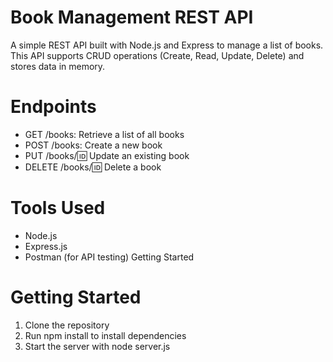 # Book Management REST API
A simple REST API built with Node.js and Express to manage a list of books. This API supports CRUD operations (Create, Read, Update, Delete) and stores data in memory.

# Endpoints

- GET /books: Retrieve a list of all books
- POST /books: Create a new book
- PUT /books/:id: Update an existing book
- DELETE /books/:id: Delete a book

# Tools Used

- Node.js
- Express.js
- Postman (for API testing)
  Getting Started
  
# Getting Started

1. Clone the repository
2. Run npm install to install dependencies
3. Start the server with node server.js
